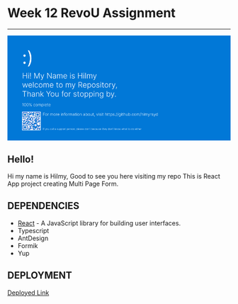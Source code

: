 # Week 12 RevoU Assignment
***
<img align='center' width='900' src='https://github.com/hlmyrsyd/thereadmestuff/blob/main/100%25.svg' />

## Hello!
Hi my name is Hilmy, Good to see you here visiting my repo 
This is React App project creating Multi Page Form.

## DEPENDENCIES
- [React](https://reactjs.org/) - A JavaScript library for building user interfaces.
- Typescript
- AntDesign
- Formik
- Yup

## DEPLOYMENT

[Deployed Link](https://hlmy-week-12.netlify.app/)